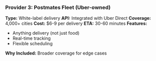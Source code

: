 ### Provider 3: Postmates Fleet (Uber-owned)
**Type:** White-label delivery
**API:** Integrated with Uber Direct
**Coverage:** 4,000+ cities
**Cost:** $6-9 per delivery
**ETA:** 30-60 minutes
**Features:**
- Anything delivery (not just food)
- Real-time tracking
- Flexible scheduling

**Why Included:** Broader coverage for edge cases
